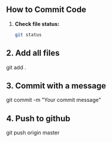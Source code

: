 ## How to Commit Code
1. **Check file status:**
   ```bash
   git status
## 2. **Add all files**
git add .
## 3. **Commit with a message**
git commit -m "Your commit message"
## 4. **Push to github**
git push origin master
